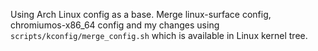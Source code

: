 Using Arch Linux config as a base. Merge linux-surface config, chromiumos-x86_64 config and my changes using `scripts/kconfig/merge_config.sh` which is available in Linux kernel tree.